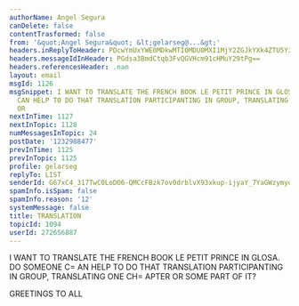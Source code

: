```yaml
---
authorName: Angel Segura
canDelete: false
contentTrasformed: false
from: '&quot;Angel Segura&quot; &lt;gelarseg@...&gt;'
headers.inReplyToHeader: PDcwYmUxYWE0MDkwMTI0MDU0MXI1MjY2ZGJkYXk4ZTU5YzhhZGNhZTIwOTdjQG1haWwuZ21haWwuY29tPg==
headers.messageIdInHeader: PGdsa3BmdCtqb3FvQGVHcm91cHMuY29tPg==
headers.referencesHeader: .nan
layout: email
msgId: 1126
msgSnippet: I WANT TO TRANSLATE THE FRENCH BOOK LE PETIT PRINCE IN GLOSA. DO SOMEONE
  CAN HELP TO DO THAT TRANSLATION PARTICIPANTING IN GROUP, TRANSLATING ONE CHAPTER
  OR
nextInTime: 1127
nextInTopic: 1128
numMessagesInTopic: 24
postDate: '1232988477'
prevInTime: 1125
prevInTopic: 1125
profile: gelarseg
replyTo: LIST
senderId: G67xC4_317TwC0LoDO6-QMCcFBzk7ov0drblvX93xkup-ijyaY_7YaGWzymyoXA7rf4mpXAd59K30oPsy536I4OtRK93h3Pku6a-HNk
spamInfo.isSpam: false
spamInfo.reason: '12'
systemMessage: false
title: TRANSLATION
topicId: 1094
userId: 272656887
---
```


I WANT TO TRANSLATE THE FRENCH BOOK LE PETIT PRINCE IN GLOSA. DO 
SOMEONE C=
AN HELP TO DO THAT TRANSLATION PARTICIPANTING IN GROUP, 
TRANSLATING ONE CH=
APTER OR SOME PART OF IT?

GREETINGS TO ALL


